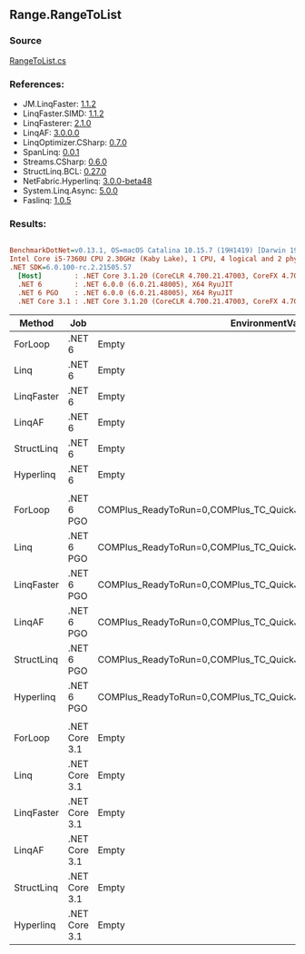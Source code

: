 ﻿## Range.RangeToList

### Source
[RangeToList.cs](../LinqBenchmarks/Range/RangeToList.cs)

### References:
- JM.LinqFaster: [1.1.2](https://www.nuget.org/packages/JM.LinqFaster/1.1.2)
- LinqFaster.SIMD: [1.1.2](https://www.nuget.org/packages/LinqFaster.SIMD/1.0.3)
- LinqFasterer: [2.1.0](https://www.nuget.org/packages/LinqFasterer/2.1.0)
- LinqAF: [3.0.0.0](https://www.nuget.org/packages/LinqAF/3.0.0.0)
- LinqOptimizer.CSharp: [0.7.0](https://www.nuget.org/packages/LinqOptimizer.CSharp/0.7.0)
- SpanLinq: [0.0.1](https://www.nuget.org/packages/SpanLinq/0.0.1)
- Streams.CSharp: [0.6.0](https://www.nuget.org/packages/Streams.CSharp/0.6.0)
- StructLinq.BCL: [0.27.0](https://www.nuget.org/packages/StructLinq/0.27.0)
- NetFabric.Hyperlinq: [3.0.0-beta48](https://www.nuget.org/packages/NetFabric.Hyperlinq/3.0.0-beta48)
- System.Linq.Async: [5.0.0](https://www.nuget.org/packages/System.Linq.Async/5.0.0)
- Faslinq: [1.0.5](https://www.nuget.org/packages/Faslinq/1.0.5)

### Results:
``` ini

BenchmarkDotNet=v0.13.1, OS=macOS Catalina 10.15.7 (19H1419) [Darwin 19.6.0]
Intel Core i5-7360U CPU 2.30GHz (Kaby Lake), 1 CPU, 4 logical and 2 physical cores
.NET SDK=6.0.100-rc.2.21505.57
  [Host]        : .NET Core 3.1.20 (CoreCLR 4.700.21.47003, CoreFX 4.700.21.47101), X64 RyuJIT
  .NET 6        : .NET 6.0.0 (6.0.21.48005), X64 RyuJIT
  .NET 6 PGO    : .NET 6.0.0 (6.0.21.48005), X64 RyuJIT
  .NET Core 3.1 : .NET Core 3.1.20 (CoreCLR 4.700.21.47003, CoreFX 4.700.21.47101), X64 RyuJIT


```
|     Method |           Job |                                                   EnvironmentVariables |       Runtime | Start | Count |      Mean |    Error |   StdDev |        Ratio | RatioSD |  Gen 0 | Allocated |
|----------- |-------------- |----------------------------------------------------------------------- |-------------- |------ |------ |----------:|---------:|---------:|-------------:|--------:|-------:|----------:|
|    ForLoop |        .NET 6 |                                                                  Empty |      .NET 6.0 |     0 |   100 | 341.14 ns | 3.323 ns | 2.775 ns |     baseline |         | 0.5660 |   1,184 B |
|       Linq |        .NET 6 |                                                                  Empty |      .NET 6.0 |     0 |   100 | 206.22 ns | 1.581 ns | 1.478 ns | 1.65x faster |   0.02x | 0.2370 |     496 B |
| LinqFaster |        .NET 6 |                                                                  Empty |      .NET 6.0 |     0 |   100 | 148.97 ns | 0.761 ns | 0.675 ns | 2.29x faster |   0.02x | 0.4208 |     880 B |
|     LinqAF |        .NET 6 |                                                                  Empty |      .NET 6.0 |     0 |   100 | 342.88 ns | 1.906 ns | 1.689 ns | 1.00x slower |   0.01x | 0.2179 |     456 B |
| StructLinq |        .NET 6 |                                                                  Empty |      .NET 6.0 |     0 |   100 | 105.77 ns | 0.564 ns | 0.528 ns | 3.22x faster |   0.02x | 0.2180 |     456 B |
|  Hyperlinq |        .NET 6 |                                                                  Empty |      .NET 6.0 |     0 |   100 |  63.10 ns | 0.641 ns | 0.600 ns | 5.41x faster |   0.06x | 0.2180 |     456 B |
|            |               |                                                                        |               |       |       |           |          |          |              |         |        |           |
|    ForLoop |    .NET 6 PGO | COMPlus_ReadyToRun=0,COMPlus_TC_QuickJitForLoops=1,COMPlus_TieredPGO=1 |      .NET 6.0 |     0 |   100 | 329.79 ns | 3.370 ns | 3.152 ns |     baseline |         | 0.5660 |   1,184 B |
|       Linq |    .NET 6 PGO | COMPlus_ReadyToRun=0,COMPlus_TC_QuickJitForLoops=1,COMPlus_TieredPGO=1 |      .NET 6.0 |     0 |   100 | 216.84 ns | 1.396 ns | 1.306 ns | 1.52x faster |   0.02x | 0.2370 |     496 B |
| LinqFaster |    .NET 6 PGO | COMPlus_ReadyToRun=0,COMPlus_TC_QuickJitForLoops=1,COMPlus_TieredPGO=1 |      .NET 6.0 |     0 |   100 | 152.65 ns | 1.666 ns | 1.558 ns | 2.16x faster |   0.03x | 0.4208 |     880 B |
|     LinqAF |    .NET 6 PGO | COMPlus_ReadyToRun=0,COMPlus_TC_QuickJitForLoops=1,COMPlus_TieredPGO=1 |      .NET 6.0 |     0 |   100 | 292.21 ns | 2.071 ns | 1.937 ns | 1.13x faster |   0.01x | 0.2179 |     456 B |
| StructLinq |    .NET 6 PGO | COMPlus_ReadyToRun=0,COMPlus_TC_QuickJitForLoops=1,COMPlus_TieredPGO=1 |      .NET 6.0 |     0 |   100 | 104.97 ns | 0.726 ns | 0.644 ns | 3.14x faster |   0.03x | 0.2180 |     456 B |
|  Hyperlinq |    .NET 6 PGO | COMPlus_ReadyToRun=0,COMPlus_TC_QuickJitForLoops=1,COMPlus_TieredPGO=1 |      .NET 6.0 |     0 |   100 |  63.23 ns | 0.519 ns | 0.433 ns | 5.21x faster |   0.05x | 0.2180 |     456 B |
|            |               |                                                                        |               |       |       |           |          |          |              |         |        |           |
|    ForLoop | .NET Core 3.1 |                                                                  Empty | .NET Core 3.1 |     0 |   100 | 365.98 ns | 3.067 ns | 2.869 ns |     baseline |         | 0.5660 |   1,184 B |
|       Linq | .NET Core 3.1 |                                                                  Empty | .NET Core 3.1 |     0 |   100 | 207.72 ns | 1.425 ns | 1.263 ns | 1.76x faster |   0.02x | 0.2370 |     496 B |
| LinqFaster | .NET Core 3.1 |                                                                  Empty | .NET Core 3.1 |     0 |   100 | 159.19 ns | 1.950 ns | 1.728 ns | 2.30x faster |   0.04x | 0.4208 |     880 B |
|     LinqAF | .NET Core 3.1 |                                                                  Empty | .NET Core 3.1 |     0 |   100 | 397.40 ns | 4.136 ns | 3.869 ns | 1.09x slower |   0.01x | 0.2179 |     456 B |
| StructLinq | .NET Core 3.1 |                                                                  Empty | .NET Core 3.1 |     0 |   100 | 104.24 ns | 0.797 ns | 0.706 ns | 3.51x faster |   0.04x | 0.2180 |     456 B |
|  Hyperlinq | .NET Core 3.1 |                                                                  Empty | .NET Core 3.1 |     0 |   100 |  61.67 ns | 0.665 ns | 0.622 ns | 5.94x faster |   0.07x | 0.2180 |     456 B |
